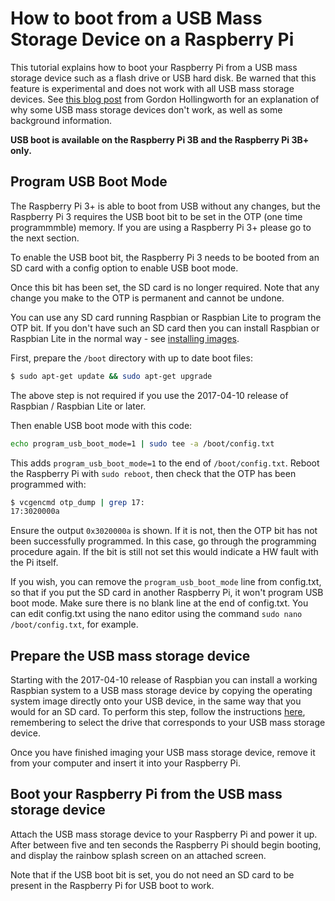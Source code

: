 # How to boot from a USB Mass Storage Device on a Raspberry Pi

This tutorial explains how to boot your Raspberry Pi from a USB mass storage device such as a flash drive or USB hard disk. Be warned that this feature is experimental and does not work with all USB mass storage devices. See [this blog post](https://www.raspberrypi.org/blog/pi-3-booting-part-i-usb-mass-storage-boot/) from Gordon Hollingworth for an explanation of why some USB mass storage devices don't work, as well as some background information.

**USB boot is available on the Raspberry Pi 3B and the Raspberry Pi 3B+ only.**

## Program USB Boot Mode

The Raspberry Pi 3+ is able to boot from USB without any changes, but the Raspberry Pi 3 requires the USB boot bit to be set in the OTP (one time programmmble) memory. If you are using a Raspberry Pi 3+ please go to the next section.

To enable the USB boot bit, the Raspberry Pi 3 needs to be booted from an SD card with a config option to enable USB boot mode. 

Once this bit has been set, the SD card is no longer required. Note that any change you make to the OTP is permanent and cannot be undone.

You can use any SD card running Raspbian or Raspbian Lite to program the OTP bit. If you don't have such an SD card then you can install Raspbian or Raspbian Lite in the normal way - see [installing images](../../../installation/installing-images/README.md).

First, prepare the `/boot` directory with up to date boot files:

```bash
$ sudo apt-get update && sudo apt-get upgrade
```

The above step is not required if you use the 2017-04-10 release of Raspbian / Raspbian Lite or later.

Then enable USB boot mode with this code:

```bash
echo program_usb_boot_mode=1 | sudo tee -a /boot/config.txt
```

This adds `program_usb_boot_mode=1` to the end of `/boot/config.txt`. Reboot the Raspberry Pi with `sudo reboot`, then check that the OTP has been programmed with:

```bash
$ vcgencmd otp_dump | grep 17:
17:3020000a
```

Ensure the output `0x3020000a` is shown. If it is not, then the OTP bit has not been successfully programmed. In this case, go through the programming procedure again. If the bit is still not set this would indicate a HW fault with the Pi itself.

If you wish, you can remove the `program_usb_boot_mode` line from config.txt, so that if you put the SD card in another Raspberry Pi, it won't program USB boot mode. Make sure there is no blank line at the end of config.txt. You can edit config.txt using the nano editor using the command `sudo nano /boot/config.txt`, for example.

## Prepare the USB mass storage device
Starting with the 2017-04-10 release of Raspbian you can install a working Raspbian system to a USB mass storage device by copying the operating system image directly onto your USB device, in the same way that you would for an SD card. To perform this step, follow the instructions [here](../../../installation/installing-images/README.md), remembering to select the drive that corresponds to your USB mass storage device.

Once you have finished imaging your USB mass storage device, remove it from your computer and insert it into your Raspberry Pi.

## Boot your Raspberry Pi from the USB mass storage device

Attach the USB mass storage device to your Raspberry Pi and power it up. After between five and ten seconds the Raspberry Pi should begin booting, and display the rainbow splash screen on an attached screen.

Note that if the USB boot bit is set, you do not need an SD card to be present in the Raspberry Pi for USB boot to work.
